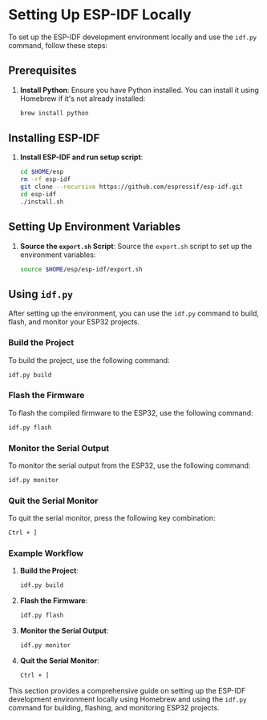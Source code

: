 # Setting Up ESP-IDF Locally

To set up the ESP-IDF development environment locally and use the `idf.py` command, follow these steps:

## Prerequisites

1. **Install Python**:
   Ensure you have Python installed. You can install it using Homebrew if it's not already installed:

   ```sh
   brew install python
   ```

## Installing ESP-IDF

1. **Install ESP-IDF and run setup script**:
   ```sh
   cd $HOME/esp
   rm -rf esp-idf
   git clone --recursive https://github.com/espressif/esp-idf.git
   cd esp-idf
   ./install.sh
   ```

## Setting Up Environment Variables

1. **Source the `export.sh` Script**:
   Source the `export.sh` script to set up the environment variables:
   ```sh
   source $HOME/esp/esp-idf/export.sh
   ```

## Using `idf.py`

After setting up the environment, you can use the `idf.py` command to build, flash, and monitor your ESP32 projects.

### Build the Project

To build the project, use the following command:
```sh
idf.py build
```

### Flash the Firmware

To flash the compiled firmware to the ESP32, use the following command:
```sh
idf.py flash
```

### Monitor the Serial Output

To monitor the serial output from the ESP32, use the following command:
```sh
idf.py monitor
```

### Quit the Serial Monitor

To quit the serial monitor, press the following key combination:
```sh
Ctrl + ]
```

### Example Workflow

1. **Build the Project**:
   ```sh
   idf.py build
   ```

2. **Flash the Firmware**:
   ```sh
   idf.py flash
   ```

3. **Monitor the Serial Output**:
   ```sh
   idf.py monitor
   ```

4. **Quit the Serial Monitor**:
   ```sh
   Ctrl + ]
   ```

This section provides a comprehensive guide on setting up the ESP-IDF development environment locally using Homebrew and using the `idf.py` command for building, flashing, and monitoring ESP32 projects.
